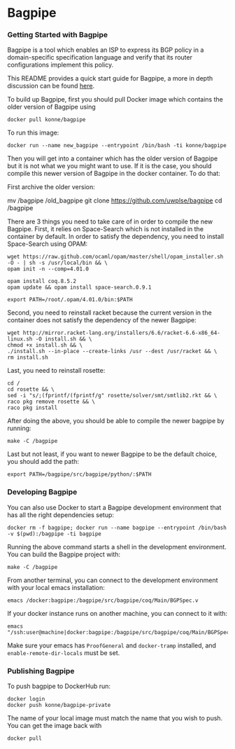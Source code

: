 Bagpipe
================

### Getting Started with Bagpipe

Bagpipe is a tool which enables an ISP to express its BGP policy in a
domain-specific specification language and verify that its router configurations
implement this policy.

This README provides a quick start guide for Bagpipe, a more in depth discussion
can be found [here](http://konne.me/bagpipe).

To build up Bagpipe, first you should pull Docker image which contains the older version of Bagpipe using

    docker pull konne/bagpipe

To run this image:
    
    docker run --name new_bagpipe --entrypoint /bin/bash -ti konne/bagpipe
Then you will get into a container which has the older version of Bagpipe but it is not what we you might want to use. 
If it is the case, you should compile this newer version of Bagpipe in the docker container. To do that:

First archive the older version:

mv /bagpipe /old_bagpipe
git clone https://github.com/uwplse/bagpipe
cd /bagpipe

There are 3 things you need to take care of in order to compile the new Bagpipe. First, it relies on Space-Search which 
is not installed in the container by default. In order to satisfy the dependency, you need to install Space-Search using OPAM:

    wget https://raw.github.com/ocaml/opam/master/shell/opam_installer.sh -O - | sh -s /usr/local/bin && \
    opam init -n --comp=4.01.0

    opam install coq.8.5.2
    opam update && opam install space-search.0.9.1
    
    export PATH=/root/.opam/4.01.0/bin:$PATH

Second, you need to reinstall racket because the current version in the container does not satisfy the dependency of the newer Bagpipe:

    wget http://mirror.racket-lang.org/installers/6.6/racket-6.6-x86_64-linux.sh -O install.sh && \
    chmod +x install.sh && \
    ./install.sh --in-place --create-links /usr --dest /usr/racket && \
    rm install.sh

Last, you need to reinstall rosette:

    cd /
    cd rosette && \
    sed -i "s/;(fprintf/(fprintf/g" rosette/solver/smt/smtlib2.rkt && \
    raco pkg remove rosette && \
    raco pkg install

After doing the above, you should be able to compile the newer bagpipe by running:

    make -C /bagpipe

Last but not least, if you want to newer Bagpipe to be the default choice, you should add the path:
    
    export PATH=/bagpipe/src/bagpipe/python/:$PATH


### Developing Bagpipe

You can also use Docker to start a Bagpipe development environment that has
all the right dependencies setup: 

    docker rm -f bagpipe; docker run --name bagpipe --entrypoint /bin/bash -v $(pwd):/bagpipe -ti bagpipe

Running the above command starts a shell in the development environment. You can
build the Bagpipe project with:

    make -C /bagpipe

From another terminal, you can connect to the development environment with your
local emacs installation:

    emacs /docker:bagpipe:/bagpipe/src/bagpipe/coq/Main/BGPSpec.v 

If your docker instance runs on another machine, you can connect to it with:

    emacs "/ssh:user@machine|docker:bagpipe:/bagpipe/src/bagpipe/coq/Main/BGPSpec.v"

Make sure your emacs has `ProofGeneral` and `docker-tramp` installed, and 
`enable-remote-dir-locals` must be set.

### Publishing Bagpipe

To push bagpipe to DockerHub run:

    docker login
    docker push konne/bagpipe-private

The name of your local image must match the name that you wish to push.
You can get the image back with

    docker pull

